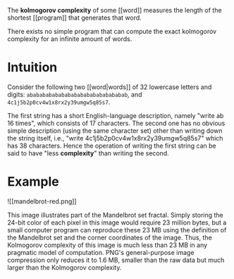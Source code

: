 

The **kolmogorov complexity** of some [[word]] measures the length of the shortest [[program]] that generates that word.

There exists no simple program that can compute the exact kolmogorov complexity for an infinite amount of words.

# Intuition

Consider the following two [[word|words]] of 32 lowercase letters and digits:
`abababababababababababababababab`, and `4c1j5b2p0cv4w1x8rx2y39umgw5q85s7`.

The first string has a short English-language description, namely "write ab 16 times", which consists of 17 characters. The second one has no obvious simple description (using the same character set) other than writing down the string itself, i.e., "write 4c1j5b2p0cv4w1x8rx2y39umgw5q85s7" which has 38 characters. Hence the operation of writing the first string can be said to have "less **complexity**" than writing the second.

# Example

![[mandelbrot-red.png]]

This image illustrates part of the Mandelbrot set fractal. Simply storing the 24-bit color of each pixel in this image would require 23 million bytes, but a small computer program can reproduce these 23 MB using the definition of the Mandelbrot set and the corner coordinates of the image. Thus, the Kolmogorov complexity of this image is much less than 23 MB in any pragmatic model of computation. PNG's general-purpose image compression only reduces it to 1.6 MB, smaller than the raw data but much larger than the Kolmogorov complexity.

